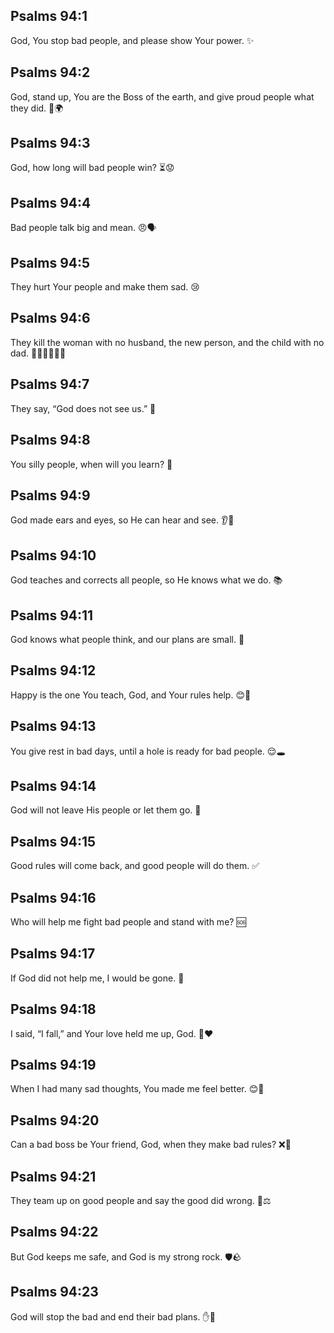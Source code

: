 ## Psalms 94:1
God, You stop bad people, and please show Your power. ✨
## Psalms 94:2
God, stand up, You are the Boss of the earth, and give proud people what they did. 💪🌍
## Psalms 94:3
God, how long will bad people win? ⏳😟
## Psalms 94:4
Bad people talk big and mean. 😠🗣️
## Psalms 94:5
They hurt Your people and make them sad. 😢
## Psalms 94:6
They kill the woman with no husband, the new person, and the child with no dad. 🚫👩‍🦰🚶‍♂️🧒
## Psalms 94:7
They say, “God does not see us.” 🙈
## Psalms 94:8
You silly people, when will you learn? 🤔
## Psalms 94:9
God made ears and eyes, so He can hear and see. 👂👀
## Psalms 94:10
God teaches and corrects all people, so He knows what we do. 📚
## Psalms 94:11
God knows what people think, and our plans are small. 🧠
## Psalms 94:12
Happy is the one You teach, God, and Your rules help. 😊📖
## Psalms 94:13
You give rest in bad days, until a hole is ready for bad people. 😌🕳️
## Psalms 94:14
God will not leave His people or let them go. 🤝
## Psalms 94:15
Good rules will come back, and good people will do them. ✅
## Psalms 94:16
Who will help me fight bad people and stand with me? 🆘
## Psalms 94:17
If God did not help me, I would be gone. 🫥
## Psalms 94:18
I said, “I fall,” and Your love held me up, God. 🤲❤️
## Psalms 94:19
When I had many sad thoughts, You made me feel better. 😊🫶
## Psalms 94:20
Can a bad boss be Your friend, God, when they make bad rules? ❌👑
## Psalms 94:21
They team up on good people and say the good did wrong. 👥⚖️
## Psalms 94:22
But God keeps me safe, and God is my strong rock. 🛡️🪨
## Psalms 94:23
God will stop the bad and end their bad plans. ✋🛑
